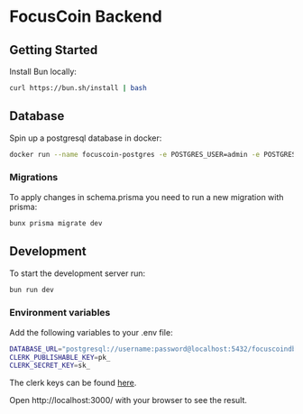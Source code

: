 # FocusCoin Backend

## Getting Started
Install Bun locally:
```bash
curl https://bun.sh/install | bash
```

## Database
Spin up a postgresql database in docker:
```bash
docker run --name focuscoin-postgres -e POSTGRES_USER=admin -e POSTGRES_PASSWORD=admin -e POSTGRES_DB=focuscoindb -d -p 5432:5432 postgres
```

### Migrations
To apply changes in schema.prisma you need to run a new migration with prisma:
```bash
bunx prisma migrate dev
```

## Development
To start the development server run:
```bash
bun run dev
```

### Environment variables
Add the following variables to your .env file:
```bash
DATABASE_URL="postgresql://username:password@localhost:5432/focuscoindb"
CLERK_PUBLISHABLE_KEY=pk_
CLERK_SECRET_KEY=sk_
```
The clerk keys can be found [here](https://dashboard.clerk.com/last-active?path=api-keys).

Open http://localhost:3000/ with your browser to see the result.